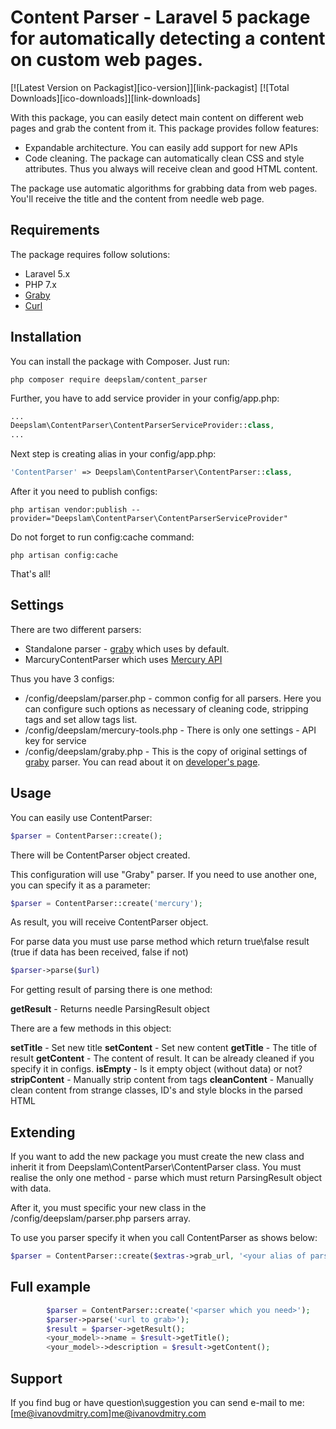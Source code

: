# Content Parser - Laravel 5 package for automatically detecting a content on custom web pages.

[![Latest Version on Packagist][ico-version]][link-packagist]
[![Total Downloads][ico-downloads]][link-downloads]

With this package, you can easily detect main content on different web pages and grab the content from it.
This package provides follow features:

* Expandable architecture. You can easily add support for new APIs
* Code cleaning. The package can automatically clean CSS and style attributes. Thus you always will receive clean and good HTML content.

The package use automatic algorithms for grabbing data from web pages.
You'll receive the title and the content from needle web page.

## Requirements

The package requires follow solutions:

* Laravel 5.x
* PHP 7.x
* [Graby](https://github.com/j0k3r/graby)
* [Curl](https://github.com/ixudra/curl)

## Installation

You can install the package with Composer.
Just run:

```console
php composer require deepslam/content_parser
```

Further, you have to add service provider in your config/app.php:

```php
...
Deepslam\ContentParser\ContentParserServiceProvider::class,
...
```

Next step is creating alias in your config/app.php:

```php
'ContentParser' => Deepslam\ContentParser\ContentParser::class,
```

After it you need to publish configs:

```console
php artisan vendor:publish --provider="Deepslam\ContentParser\ContentParserServiceProvider"
```

Do not forget to run config:cache command:

```console
php artisan config:cache
```

That's all!

## Settings

There are two different parsers:

* Standalone parser - [graby](https://github.com/j0k3r/graby/) which uses by default.
* MarcuryContentParser which uses [Mercury API](https://mercury.postlight.com/web-parser/)

Thus you have 3 configs:

* /config/deepslam/parser.php - common config for all parsers. Here you can configure such options as necessary of cleaning code, stripping tags and set allow tags list.
* /config/deepslam/mercury-tools.php - There is only one settings - API key for service
* /config/deepslam/graby.php - This is the copy of original settings of [graby](https://github.com/j0k3r/graby/) parser. You can read about it on [developer's page](https://github.com/j0k3r/graby/).

## Usage

You can easily use ContentParser:

```php
$parser = ContentParser::create();
```

There will be ContentParser object created.

This configuration will use "Graby" parser. If you need to use another one, you can specify it as a parameter:

```php
$parser = ContentParser::create('mercury');
```

As result, you will receive ContentParser object.

For parse data you must use parse method which return true\false result (true if data has been received, false if not)

```php
$parser->parse($url)
```

For getting result of parsing there is one method:

**getResult** - Returns needle ParsingResult object

There are a few methods in this object:

**setTitle** - Set new title
**setContent** - Set new content
**getTitle**  - The title of result
**getContent** - The content of result. It can be already cleaned if you specify it in configs.
**isEmpty** - Is it empty object (without data) or not?
**stripContent** - Manually strip content from tags
**cleanContent** - Manually clean content from strange classes, ID's and style blocks in the parsed HTML

## Extending

If you want to add the new package you must create the new class and inherit it from Deepslam\ContentParser\ContentParser class.
You must realise the only one method - parse which must return ParsingResult object with data.

After it, you must specific your new class in the /config/deepslam/parser.php parsers array.

To use you parser specify it when you call ContentParser as shows below:

```php
$parser = ContentParser::create($extras->grab_url, '<your alias of parser>');
```

## Full example

```php
        $parser = ContentParser::create('<parser which you need>');
        $parser->parse('<url to grab>');
        $result = $parser->getResult();
        <your_model>->name = $result->getTitle();
        <your_model>->description = $result->getContent();
```

## Support

If you find bug or have question\suggestion you can send e-mail to me: [me@ivanovdmitry.com]me@ivanovdmitry.com